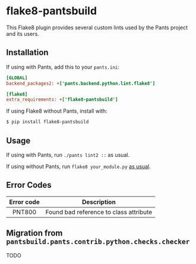 # flake8-pantsbuild

This Flake8 plugin provides several custom lints used by the Pants project and its users.

## Installation

If using with Pants, add this to your `pants.ini`:

```ini
[GLOBAL]
backend_packages2: +['pants.backend.python.lint.flake8']

[flake8]
extra_requirements: +['flake8-pantsbuild']
```

If using Flake8 without Pants, install with:

```bash
$ pip install flake8-pantsbuild
```

## Usage

If using with Pants, run `./pants lint2 ::` as usual.

If using without Pants, run `flake8 your_module.py` [as usual](http://flake8.pycqa.org/en/latest/user/invocation.html).

## Error Codes

| Error code | Description                            |
|:----------:|:--------------------------------------:|
| PNT800     | Found bad reference to class attribute |

## Migration from `pantsbuild.pants.contrib.python.checks.checker`

TODO
